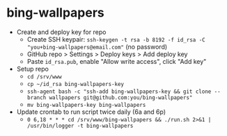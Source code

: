 # bing-wallpapers

- Create and deploy key for repo
  - Create SSH keypair: `ssh-keygen -t rsa -b 8192 -f id_rsa -C "you+bing-wallpapers@email.com"` (no password)
  - GitHub repo > Settings > Deploy keys > Add deploy key
  - Paste `id_rsa.pub`, enable "Allow write access", click "Add key"
- Setup repo
  - `cd /srv/www`
  - `cp ~/id_rsa bing-wallpapers-key`
  - `ssh-agent bash -c "ssh-add bing-wallpapers-key && git clone --branch wallpapers git@github.com:you/bing-wallpapers"`
  - `mv bing-wallpapers-key bing-wallpapers`
- Update crontab to run script twice daily (6a and 6p)
  - `0 6,18 * * * cd /srv/www/bing-wallpapers && ./run.sh 2>&1 | /usr/bin/logger -t bing-wallpapers`
